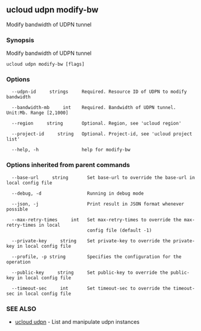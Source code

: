 ## ucloud udpn modify-bw

Modify bandwidth of UDPN tunnel

### Synopsis

Modify bandwidth of UDPN tunnel

```
ucloud udpn modify-bw [flags]
```

### Options

```
  --udpn-id     strings     Required. Resource ID of UDPN to modify bandwidth 

  --bandwidth-mb     int    Required. Bandwidth of UDPN tunnel. Unit:Mb. Range [2,1000] 

  --region     string       Optional. Region, see 'ucloud region' 

  --project-id     string   Optional. Project-id, see 'ucloud project list' 

  --help, -h                help for modify-bw 

```

### Options inherited from parent commands

```
  --base-url     string       Set base-url to override the base-url in local config file 

  --debug, -d                 Running in debug mode 

  --json, -j                  Print result in JSON format whenever possible 

  --max-retry-times     int   Set max-retry-times to override the max-retry-times in local
                              config file (default -1) 

  --private-key     string    Set private-key to override the private-key in local config file 

  --profile, -p string        Specifies the configuration for the operation 

  --public-key     string     Set public-key to override the public-key in local config file 

  --timeout-sec     int       Set timeout-sec to override the timeout-sec in local config file 

```

### SEE ALSO

* [ucloud udpn](cli/cmd/ucloud/udpn)	 - List and manipulate udpn instances

